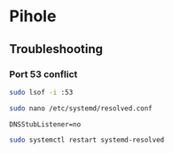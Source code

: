 # Pihole

## Troubleshooting

### Port 53 conflict

```bash
sudo lsof -i :53
```

```bash
sudo nano /etc/systemd/resolved.conf
```

```
DNSStubListener=no
```

```bash
sudo systemctl restart systemd-resolved
```
